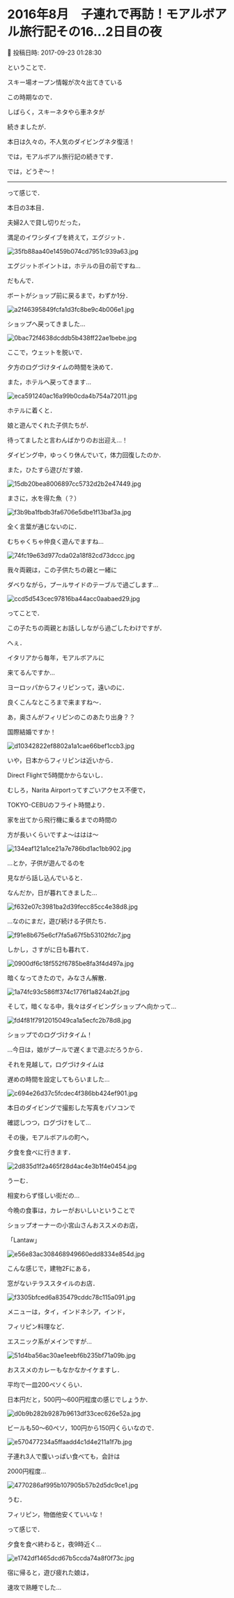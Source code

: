 # 2016年8月　子連れで再訪！モアルボアル旅行記その16…2日目の夜

📅 投稿日時: 2017-09-23 01:28:30

ということで．


スキー場オープン情報が次々出てきている


この時期なので．


しばらく，スキーネタやら車ネタが


続きましたが．


本日は久々の，不人気のダイビングネタ復活！





では，モアルボアル旅行記の続きです．


では，どうぞ～！





---


って感じで．


本日の3本目．


夫婦2人で貸し切りだった，


満足のイワシダイブを終えて，エグジット．




![35fb88aa40e1459b074cd7951c939a63.jpg](images/35fb88aa40e1459b074cd7951c939a63.jpg)




エグジットポイントは，ホテルの目の前ですね…





だもんで．


ボートがショップ前に戻るまで，わずか1分．




![a2f46395849fcfa1d3fc8be9c4b006e1.jpg](images/a2f46395849fcfa1d3fc8be9c4b006e1.jpg)




ショップへ戻ってきました…




![0bac72f4638dcddb5b438ff22ae1bebe.jpg](images/0bac72f4638dcddb5b438ff22ae1bebe.jpg)




ここで，ウェットを脱いで．


夕方のログづけタイムの時間を決めて．


また，ホテルへ戻ってきます…




![eca591240ac16a99b0cda4b754a72011.jpg](images/eca591240ac16a99b0cda4b754a72011.jpg)




ホテルに着くと．


娘と遊んでくれた子供たちが．


待ってましたと言わんばかりのお出迎え…！





ダイビング中，ゆっくり休んでいて，体力回復したのか．


また，ひたすら遊びだす娘．




![15db20bea8006897cc5732d2b2e47449.jpg](images/15db20bea8006897cc5732d2b2e47449.jpg)




まさに，水を得た魚（？）




![f3b9ba1fbdb3fa6706e5dbe1f13baf3a.jpg](images/f3b9ba1fbdb3fa6706e5dbe1f13baf3a.jpg)




全く言葉が通じないのに．


むちゃくちゃ仲良く遊んでますね…




![74fc19e63d977cda02a18f82cd73dccc.jpg](images/74fc19e63d977cda02a18f82cd73dccc.jpg)







我々両親は，この子供たちの親と一緒に


ダベりながら，プールサイドのテーブルで過ごします…




![ccd5d543cec97816ba44acc0aabaed29.jpg](images/ccd5d543cec97816ba44acc0aabaed29.jpg)




ってことで．


この子たちの両親とお話ししながら過ごしたわけですが．





へぇ．


イタリアから毎年，モアルボアルに


来てるんですか…


ヨーロッパからフィリピンって，遠いのに．


良くこんなところまで来ますね～．


あ，奥さんがフィリピンのこのあたり出身？？


国際結婚ですか！




![d10342822ef8802a1a1cae66bef1ccb3.jpg](images/d10342822ef8802a1a1cae66bef1ccb3.jpg)




いや，日本からフィリピンは近いから．


Direct Flightで5時間かからないし．


むしろ，Narita Airportってすごいアクセス不便で，


TOKYO-CEBUのフライト時間より．


家を出てから飛行機に乗るまでの時間の


方が長いくらいですよ～ははは～







![134eaf121a1ce21a7e786bd1ac1bb902.jpg](images/134eaf121a1ce21a7e786bd1ac1bb902.jpg)




…とか，子供が遊んでるのを


見ながら話し込んでいると．





なんだか，日が暮れてきました…




![f632e07c3981ba2d39fecc85cc4e38d8.jpg](images/f632e07c3981ba2d39fecc85cc4e38d8.jpg)




…なのにまだ，遊び続ける子供たち．




![f91e8b675e6cf7fa5a67f5b53102fdc7.jpg](images/f91e8b675e6cf7fa5a67f5b53102fdc7.jpg)







しかし，さすがに日も暮れて．




![0900df6c18f552f6785be8fa3f4d497a.jpg](images/0900df6c18f552f6785be8fa3f4d497a.jpg)




暗くなってきたので，みなさん解散．




![1a74fc93c586ff374c1776f1a824ab2f.jpg](images/1a74fc93c586ff374c1776f1a824ab2f.jpg)




そして，暗くなる中，我々はダイビングショップへ向かって…




![fd4f81f7912015049ca1a5ecfc2b78d8.jpg](images/fd4f81f7912015049ca1a5ecfc2b78d8.jpg)




ショップでのログづけタイム！


…今日は，娘がプールで遅くまで遊ぶだろうから．


それを見越して，ログづけタイムは


遅めの時間を設定してもらいました…




![c694e26d37c5fcdec4f386bb424ef901.jpg](images/c694e26d37c5fcdec4f386bb424ef901.jpg)




本日のダイビングで撮影した写真をパソコンで


確認しつつ，ログづけをして…





その後，モアルボアルの町へ，


夕食を食べに行きます．




![2d835d1f2a465f28d4ac4e3b1f4e0454.jpg](images/2d835d1f2a465f28d4ac4e3b1f4e0454.jpg)




うーむ．


相変わらず怪しい街だの…





今晩の食事は，カレーがおいしいということで


ショップオーナーの小宮山さんおススメのお店，


「Lantaw」




![e56e83ac308468949660edd8334e854d.jpg](images/e56e83ac308468949660edd8334e854d.jpg)




こんな感じで，建物2Fにある，


窓がないテラススタイルのお店．




![f3305bfced6a835479cddc78c115a091.jpg](images/f3305bfced6a835479cddc78c115a091.jpg)




メニューは，タイ，インドネシア，インド，


フィリピン料理など．


エスニック系がメインですが…




![51d4ba56ac30ae1eebf6b235bf71a09b.jpg](images/51d4ba56ac30ae1eebf6b235bf71a09b.jpg)




おススメのカレーもなかなかイケますし．


平均で一皿200ペソくらい．


日本円だと，500円～600円程度の感じでしょうか．




![d0b9b282b9287b9613df33cec626e52a.jpg](images/d0b9b282b9287b9613df33cec626e52a.jpg)




ビールも50～60ペソ，100円から150円くらいなので．




![e570477234a5ffaadd4c1d4e211a1f7b.jpg](images/e570477234a5ffaadd4c1d4e211a1f7b.jpg)




子連れ3人で腹いっぱい食べても，会計は


2000円程度…




![4770286af995b107905b57b2d5dc9ce1.jpg](images/4770286af995b107905b57b2d5dc9ce1.jpg)




うむ．


フィリピン，物価他安くていいな！





って感じで．


夕食を食べ終わると，夜9時近く…




![e1742df1465dcd67b5ccda74a8f0f73c.jpg](images/e1742df1465dcd67b5ccda74a8f0f73c.jpg)




宿に帰ると，遊び疲れた娘は，


速攻で熟睡でした…
